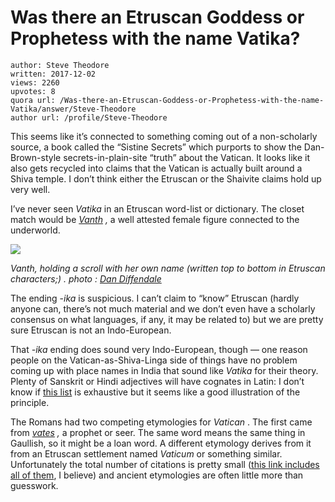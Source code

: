 # Was there an Etruscan Goddess or Prophetess with the name Vatika?

	author: Steve Theodore
	written: 2017-12-02
	views: 2260
	upvotes: 8
	quora url: /Was-there-an-Etruscan-Goddess-or-Prophetess-with-the-name-Vatika/answer/Steve-Theodore
	author url: /profile/Steve-Theodore


This seems like it’s connected to something coming out of a non-scholarly source, a book called the “Sistine Secrets” which purports to show the Dan-Brown-style secrets-in-plain-site “truth” about the Vatican. It looks like it also gets recycled into claims that the Vatican is actually built around a Shiva temple. I don’t think either the Etruscan or the Shaivite claims hold up very well.

I’ve never seen _Vatika_  in an Etruscan word-list or dictionary. The closet match would be _[Vanth](https://en.wikipedia.org/wiki/Vanth)_ _,_ a well attested female figure connected to the underworld.

![](https://qph.fs.quoracdn.net/main-qimg-b640ed78f26f8d15f14d21c6074db7d3)

_Vanth, holding a scroll with her own name (written top to bottom in Etruscan characters;) . photo :_ _[Dan Diffendale](https://www.flickr.com/photos/dandiffendale/)_ 

The ending -_ika_ is suspicious. I can’t claim to “know” Etruscan (hardly anyone can, there’s not much material and we don’t even have a scholarly consensus on what languages, if any, it may be related to) but we are pretty sure Etruscan is not an Indo-European.

That _-ika_  ending does sound very Indo-European, though — one reason people on the Vatican-as-Shiva-Linga side of things have no problem coming up with place names in India that sound like _Vatika_ for their theory. Plenty of Sanskrit or Hindi adjectives will have cognates in Latin: I don’t know if [this list](http://spokensanskrit.org/index.php?tran_input=vaTi&direct=se&script=hk&link=yes&mode=3) is exhaustive but it seems like a good illustration of the principle.

The Romans had two competing etymologies for _Vatican_ . The first came from _[vates](https://en.wikipedia.org/wiki/Vates)_ _,_  a prophet or seer. The same word means the same thing in Gaullish, so it might be a loan word. A different etymology derives from it from an Etruscan settlement named _Vaticum_  or something similar. Unfortunately the total number of citations is pretty small ([this link includes all of them](https://books.google.com/books?id=SYqFBwAAQBAJ&pg=PA546&lpg=PA546&dq=vaticanus+ager&source=bl&ots=junGS5F_uI&sig=go0WTI4cTE1WI1mCmfs_eLflgG4&hl=en&sa=X&ved=0ahUKEwjmpKKC9OzXAhUL82MKHauCB5Y4FBDoAQgrMAE#v=onepage&q=vaticanus%20ager&f=false), I believe) and ancient etymologies are often little more than guesswork.

